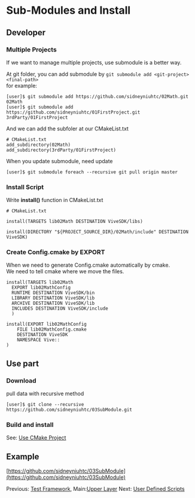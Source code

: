 # Sub-Modules and Install

## Developer

### Multiple Projects
If we want to manage multiple projects, use submodule is a better way.

At git folder, you can add submodule by `git submodule add <git-project> <final-path>`  
for example:
```
[user]$ git submodule add https://github.com/sidneyniuhtc/02Math.git 02Math
[user]$ git submodule add https://github.com/sidneyniuhtc/01FirstProject.git 3rdParty/01FirstProject
```
And we can add the subfoler at our CMakeList.txt
```
# CMakeList.txt
add_subdirectory(02Math)
add_subdirectory(3rdParty/01FirstProject)

```
When you update submodule, need update
```
[user]$ git submodule foreach --recursive git pull origin master
```

### Install Script 
Write **install()** function in CMakeList.txt
```
# CMakeList.txt

install(TARGETS lib02Math DESTINATION ViveSDK/libs)

install(DIRECTORY "${PROJECT_SOURCE_DIR}/02Math/include" DESTINATION ViveSDK)
```

### Create Config.cmake by EXPORT
When we need to generate Config.cmake automatically by cmake.  
We need to tell cmake where we move the files.
```
install(TARGETS lib02Math
  EXPORT lib02MathConfig
  RUNTIME DESTINATION ViveSDK/bin
  LIBRARY DESTINATION ViveSDK/lib
  ARCHIVE DESTINATION ViveSDK/lib
  INCLUDES DESTINATION ViveSDK/include
  )

install(EXPORT lib02MathConfig
    FILE lib02MathConfig.cmake
    DESTINATION ViveSDK
    NAMESPACE Vive::
)
```

## Use part

### Download
pull data with recursive method
  
```
[user]$ git clone --recursive https://github.com/sidneyniuhtc/03SubModule.git
```

### Build and install 

See: [Use CMake Project](../1.%20Use/)


## Example
[https://github.com/sidneyniuhtc/03SubModule](https://github.com/sidneyniuhtc/03SubModule)

  
Previous: [Test Framework](../02%20CTtest%20Framework/), 
Main:[Upper Layer](../../)
Next: [User Defined Scripts](../04%20User%20Defined%20Scripts/)
